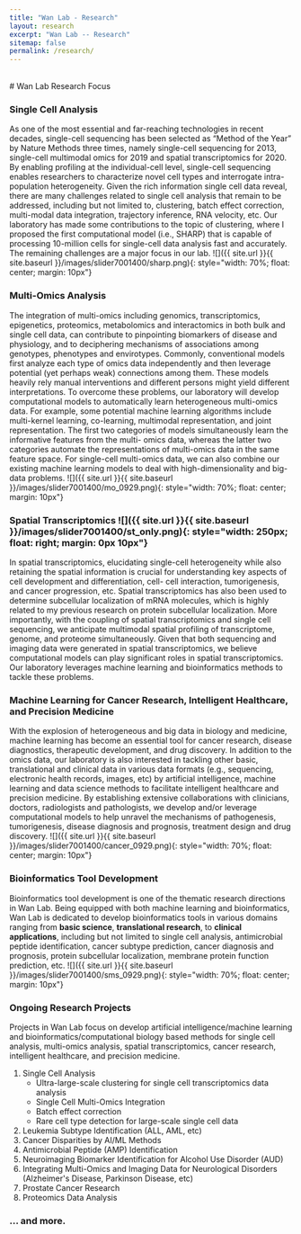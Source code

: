 ```yaml
---
title: "Wan Lab - Research"
layout: research
excerpt: "Wan Lab -- Research"
sitemap: false
permalink: /research/
---
```

<br>
# Wan Lab Research Focus

### Single Cell Analysis
As one of the most essential and far-reaching technologies in recent decades, single-cell sequencing has been selected as “Method of the Year” by Nature Methods three times, namely single-cell sequencing for 2013, single-cell multimodal omics for 2019 and spatial transcriptomics for 2020. By enabling profiling at the individual-cell level, single-cell sequencing enables researchers to characterize novel cell types and interrogate intra-population heterogeneity. Given the rich information single cell data reveal, there are many challenges related to single cell analysis that remain to be addressed, including but not limited to, clustering, batch effect correction, multi-modal data integration, trajectory inference, RNA velocity, etc. Our laboratory has made some contributions to the topic of clustering, where I proposed the first computational model (i.e., SHARP) that is capable of processing 10-million cells for single-cell data analysis fast and accurately. The remaining challenges are a major focus in our lab.
![]({{ site.url }}{{ site.baseurl }}/images/slider7001400/sharp.png){: style="width: 70%; float: center; margin: 10px"}

### Multi-Omics Analysis
The integration of multi-omics including genomics, transcriptomics, epigenetics, proteomics, metabolomics and interactomics in both bulk and single cell data, can contribute to pinpointing biomarkers of disease and physiology, and to deciphering mechanisms of associations among genotypes, phenotypes and envirotypes. Commonly, conventional models first analyze each type of omics data independently and then leverage potential (yet perhaps weak) connections among them. These models heavily rely manual interventions and different persons might yield different interpretations. To overcome these problems, our laboratory will develop computational models to automatically learn heterogeneous multi-omics data. For example, some potential machine learning algorithms include multi-kernel learning, co-learning, multimodal representation, and joint representation. The first two categories of models simultaneously learn the informative features from the multi- omics data, whereas the latter two categories automate the representations of multi-omics data in the same feature space. For single-cell multi-omics data, we can also combine our existing machine learning models to deal with high-dimensionality and big-data problems.
![]({{ site.url }}{{ site.baseurl }}/images/slider7001400/mo_0929.png){: style="width: 70%; float: center; margin: 10px"}

### Spatial Transcriptomics ![]({{ site.url }}{{ site.baseurl }}/images/slider7001400/st_only.png){: style="width: 250px; float: right; margin: 0px 10px"} 
In spatial transcriptomics, elucidating single-cell heterogeneity while also retaining the spatial information is crucial for understanding key aspects of cell development and differentiation, cell- cell interaction, tumorigenesis, and cancer progression, etc. Spatial transcriptomics has also been used to determine subcellular localization of mRNA molecules, which is highly related to my previous research on protein subcellular localization. More importantly, with the coupling of spatial transcriptomics and single cell sequencing, we anticipate multimodal spatial profiling of transcriptome, genome, and proteome simultaneously. Given that both sequencing and imaging data were generated in spatial transcriptomics, we believe computational models can play significant roles in spatial transcriptomics. Our laboratory leverages machine learning and bioinformatics methods to tackle these problems.


### Machine Learning for Cancer Research, Intelligent Healthcare, and Precision Medicine
With the explosion of heterogeneous and big data in biology and medicine, machine learning has become an essential tool for cancer research, disease diagnostics, therapeutic development, and drug discovery. In addition to the omics data, our laboratory is also interested in tackling other basic, translational and clinical data in various data formats (e.g., sequencing, electronic health records, images, etc) by artificial intelligence, machine learning and data science methods to facilitate intelligent healthcare and precision medicine. By establishing extensive collaborations with clinicians, doctors, radiologists and pathologists, we develop and/or leverage computational models to help unravel the mechanisms of pathogenesis, tumorigenesis, disease diagnosis and prognosis, treatment design and drug discovery.
![]({{ site.url }}{{ site.baseurl }}/images/slider7001400/cancer_0929.png){: style="width: 70%; float: center; margin: 10px"}

### Bioinformatics Tool Development
Bioinformatics tool development is one of the thematic research directions in Wan Lab. Being equipped with both machine learning and bioinformatics, Wan Lab is dedicated to develop bioinformatics tools in various domains ranging from **basic science**, **translational research**, to **clinical applications**, including but not limited to single cell analysis, antimicrobial peptide identification, cancer subtype prediction, cancer diagnosis and prognosis, protein subcellular localization, membrane protein function prediction, etc. 
![]({{ site.url }}{{ site.baseurl }}/images/slider7001400/sms_0929.png){: style="width: 70%; float: center; margin: 10px"}




### Ongoing Research Projects
Projects in Wan Lab focus on develop artificial intelligence/machine learning and bioinformatics/computational biology based methods for single cell analysis, multi-omics analysis, spatial transcriptomics, cancer research, intelligent healthcare, and precision medicine.
1. Single Cell Analysis
   * Ultra-large-scale clustering for single cell transcriptomics data analysis
   * Single Cell Multi-Omics Integration
   * Batch effect correction
   * Rare cell type detection for large-scale single cell data
2. Leukemia Subtype Identification (ALL, AML, etc)
3. Cancer Disparities by AI/ML Methods
4. Antimicrobial Peptide (AMP) Identification
5. Neuroimaging Biomarker Identification for Alcohol Use Disorder (AUD)
6. Integrating Multi-Omics and Imaging Data for Neurological Disorders (Alzheimer's Disease, Parkinson Disease, etc)
7. Prostate Cancer Research
8. Proteomics Data Analysis

### ... and more.
